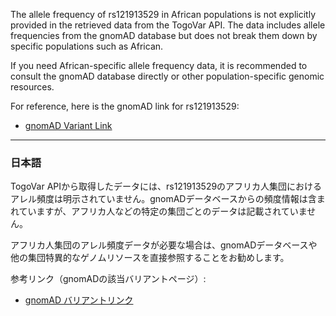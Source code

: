 The allele frequency of rs121913529 in African populations is not explicitly provided in the retrieved data from the TogoVar API. The data includes allele frequencies from the gnomAD database but does not break them down by specific populations such as African. 

If you need African-specific allele frequency data, it is recommended to consult the gnomAD database directly or other population-specific genomic resources.

For reference, here is the gnomAD link for rs121913529:  
- [gnomAD Variant Link](https://gnomad.broadinstitute.org/variant/12-25245350-C-T?dataset=gnomad_r4)

---

### 日本語
TogoVar APIから取得したデータには、rs121913529のアフリカ人集団におけるアレル頻度は明示されていません。gnomADデータベースからの頻度情報は含まれていますが、アフリカ人などの特定の集団ごとのデータは記載されていません。

アフリカ人集団のアレル頻度データが必要な場合は、gnomADデータベースや他の集団特異的なゲノムリソースを直接参照することをお勧めします。

参考リンク（gnomADの該当バリアントページ）:  
- [gnomAD バリアントリンク](https://gnomad.broadinstitute.org/variant/12-25245350-C-T?dataset=gnomad_r4)